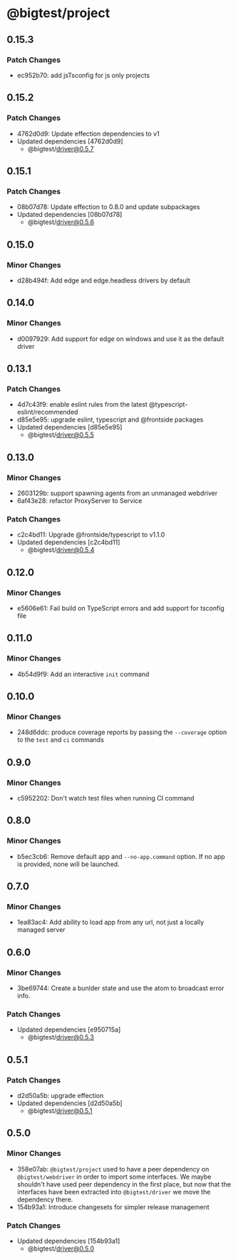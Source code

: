# @bigtest/project

## 0.15.3

### Patch Changes

- ec952b70: add jsTsconfig for js only projects

## 0.15.2

### Patch Changes

- 4762d0d9: Update effection dependencies to v1
- Updated dependencies [4762d0d9]
  - @bigtest/driver@0.5.7

## 0.15.1

### Patch Changes

- 08b07d78: Update effection to 0.8.0 and update subpackages
- Updated dependencies [08b07d78]
  - @bigtest/driver@0.5.6

## 0.15.0

### Minor Changes

- d28b494f: Add edge and edge.headless drivers by default

## 0.14.0

### Minor Changes

- d0097929: Add support for edge on windows and use it as the default driver

## 0.13.1

### Patch Changes

- 4d7c43f9: enable eslint rules from the latest @typescript-eslint/recommended
- d85e5e95: upgrade eslint, typescript and @frontside packages
- Updated dependencies [d85e5e95]
  - @bigtest/driver@0.5.5

## 0.13.0

### Minor Changes

- 2603129b: support spawning agents from an unmanaged webdriver
- 6af43e28: refactor ProxyServer to Service

### Patch Changes

- c2c4bd11: Upgrade @frontside/typescript to v1.1.0
- Updated dependencies [c2c4bd11]
  - @bigtest/driver@0.5.4

## 0.12.0

### Minor Changes

- e5606e61: Fail build on TypeScript errors and add support for tsconfig file

## 0.11.0

### Minor Changes

- 4b54d9f9: Add an interactive `init` command

## 0.10.0

### Minor Changes

- 248d6ddc: produce coverage reports by passing the `--coverage` option to the
  `test` and `ci` commands

## 0.9.0

### Minor Changes

- c5952202: Don't watch test files when running CI command

## 0.8.0

### Minor Changes

- b5ec3cb6: Remove default app and `--no-app.command` option. If no app is provided, none will be launched.

## 0.7.0

### Minor Changes

- 1ea83ac4: Add ability to load app from any url, not just a locally managed server

## 0.6.0

### Minor Changes

- 3be69744: Create a bunlder state and use the atom to broadcast error info.

### Patch Changes

- Updated dependencies [e950715a]
  - @bigtest/driver@0.5.3

## 0.5.1

### Patch Changes

- d2d50a5b: upgrade effection
- Updated dependencies [d2d50a5b]
  - @bigtest/driver@0.5.1

## 0.5.0

### Minor Changes

- 358e07ab: `@bigtest/project` used to have a peer dependency on
  `@bigtest/webdriver` in order to import some interfaces. We maybe
  shouldn't have used peer dependency in the first place, but now that
  the interfaces have been extracted into `@bigtest/driver` we move the
  dependency there.
- 154b93a1: Introduce changesets for simpler release management

### Patch Changes

- Updated dependencies [154b93a1]
  - @bigtest/driver@0.5.0
